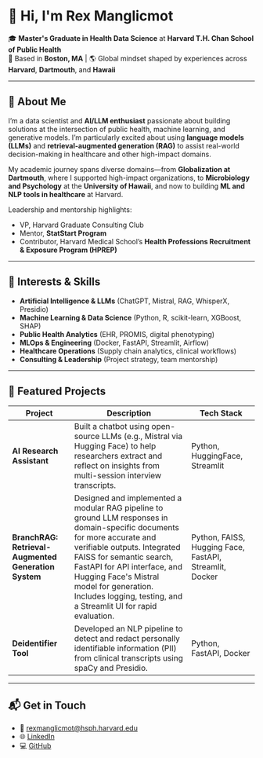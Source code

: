 # 👋 Hi, I'm Rex Manglicmot

🎓 **Master's Graduate in Health Data Science** at **Harvard T.H. Chan School of Public Health**  
📍 Based in **Boston, MA** | 🌎 Global mindset shaped by experiences across **Harvard**, **Dartmouth**, and **Hawaii**

---

## 🧠 About Me

I’m a data scientist and **AI/LLM enthusiast** passionate about building solutions at the intersection of public health, machine learning, and generative models. I’m particularly excited about using **language models (LLMs)** and **retrieval-augmented generation (RAG)** to assist real-world decision-making in healthcare and other high-impact domains.

My academic journey spans diverse domains—from **Globalization at Dartmouth**, where I supported high-impact organizations, to **Microbiology and Psychology** at the **University of Hawaii**, and now to building **ML and NLP tools in healthcare** at Harvard.

Leadership and mentorship highlights:
- VP, Harvard Graduate Consulting Club
- Mentor, **StatStart Program**
- Contributor, Harvard Medical School’s **Health Professions Recruitment & Exposure Program (HPREP)**

---

## 💼 Interests & Skills

- **Artificial Intelligence & LLMs** (ChatGPT, Mistral, RAG, WhisperX, Presidio)
- **Machine Learning & Data Science** (Python, R, scikit-learn, XGBoost, SHAP)
- **Public Health Analytics** (EHR, PROMIS, digital phenotyping)
- **MLOps & Engineering** (Docker, FastAPI, Streamlit, Airflow)
- **Healthcare Operations** (Supply chain analytics, clinical workflows)
- **Consulting & Leadership** (Project strategy, team mentorship)

---

## 📌 Featured Projects

| Project | Description | Tech Stack |
|--------|-------------|------------|
| **AI Research Assistant** | Built a chatbot using open-source LLMs (e.g., Mistral via Hugging Face) to help researchers extract and reflect on insights from multi-session interview transcripts. | Python, HuggingFace, Streamlit |
| **BranchRAG: Retrieval-Augmented Generation System** | Designed and implemented a modular RAG pipeline to ground LLM responses in domain-specific documents for more accurate and verifiable outputs. Integrated FAISS for semantic search, FastAPI for API interface, and Hugging Face's Mistral model for generation. Includes logging, testing, and a Streamlit UI for rapid evaluation. | Python, FAISS, Hugging Face, FastAPI, Streamlit, Docker |
| **Deidentifier Tool** | Developed an NLP pipeline to detect and redact personally identifiable information (PII) from clinical transcripts using spaCy and Presidio. | Python, FastAPI, Docker |

---

## 📬 Get in Touch

- 📧 [rexmanglicmot@hsph.harvard.edu](mailto:rexmanglicmot@hsph.harvard.edu)  
- 🌐 [LinkedIn](https://www.linkedin.com/in/rexmanglicmot)  
- 💻 [GitHub](https://github.com/rexmanglicmot)
